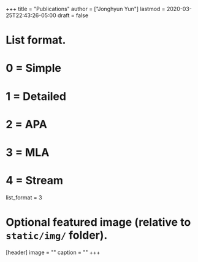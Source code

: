 +++
title = "Publications"
author = ["Jonghyun Yun"]
lastmod = 2020-03-25T22:43:26-05:00
draft = false
# List format.
#   0 = Simple
#   1 = Detailed
#   2 = APA
#   3 = MLA
#   4 = Stream
list_format = 3

# Optional featured image (relative to `static/img/` folder).
[header]
image = ""
caption = ""
+++
